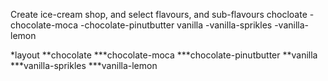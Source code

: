 Create ice-cream shop, and select flavours, and sub-flavours 
chocloate
-chocolate-moca
-chocolate-pinutbutter
vanilla
-vanilla-sprikles
-vanilla-lemon

*layout
**chocolate
***chocolate-moca
***chocolate-pinutbutter
**vanilla
***vanilla-sprikles
***vanilla-lemon
	